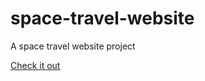 
# space-travel-website

A space travel website project

[Check it out](https://akashkv11.github.io/space-travel-website/)
